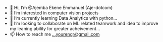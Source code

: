 - 👋 Hi, I’m @Ajemba Ekene Emmanuel (Aje-dotcom)
- 👀 I’m interested in computer vision projects 
- 🌱 I’m currently learning Data Analytics with python...
- 💞️ I’m looking to collaborate on ML related teamwork and idea to improve my leaning ability for greater acheivement...
- 📫 How to reach me ...yourengr@gmail.com

<!---
Aje-dotcom/Aje-dotcom is a ✨ special ✨ repository because its `README.md` (this file) appears on your GitHub profile.
You can click the Preview link to take a look at your changes.
--->
